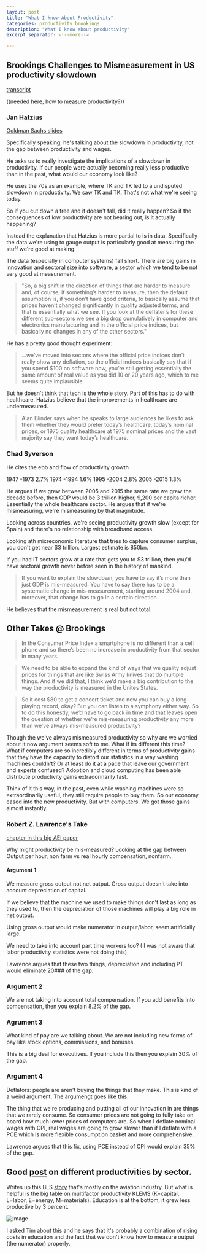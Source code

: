 ```yaml
---
layout: post
title: "What I know About Productivity"
categories: productivity brookings
description: "What I know about productivity"
excerpt_separator: <!--more-->

---
```

## Brookings Challenges to Mismeasurement in US productivity slowdown

<!--more-->

[transcript](https://www.brookings.edu/wp-content/uploads/2016/08/090816_productivity-transcript.pdf)

((needed here, how to measure productivity?))


### Jan Hatzius
[Goldman Sachs slides]()

Specifically speaking, he's talking about the slowdown in productivity, not the gap between productivity and wages. 

He asks us to really investigate the implications of a slowdown in productivity. If our people were actually becoming really less productive than in the past, what would our economy look like? 



He uses the 70s as an example, where TK and TK led to a undisputed slowdown in productivity. We saw TK and TK. That's not what we're seeing today. 

So if you cut down a tree and it doesn't fall, did it really happen? So if the consequences of low productivity are not bearing out, is it actually happening?

Instead the explanation that Hatzius is more partial to is in data. Specifically the data we're using to gauge output is particularly good at measuring the stuff we're good at making.

The data (especially in computer systems) fall short. There are big gains in innovation and sectoral size into software, a sector which we tend to be not very good at measurement. 
 
 > "So, a big shift in the direction of things that are harder to measure and, of course, if something’s harder to measure, then the default assumption is, if you don’t have good criteria, to basically assume that prices haven’t changed significantly in quality adjusted terms, and that is essentially what we see. If you look at the deflater’s for these different sub-sectors we see a big drop cumulatively in computer and electronics manufacturing and in the official price indices, but basically no changes in any of the other sectors."

 He has a pretty good thought experiment:

 > ...we’ve moved into sectors where the official price indices don’t really show any deflation, so the official indices basically say that if you spend $100 on software now, you’re still getting essentially the same amount of real value as you did 10 or 20 years ago, which to me seems quite implausible.

 But he doesn't think that tech is the whole story. Part of this has to do with healthcare. Hatzius believe that the improvements in healthcare are undermeasured. 

 > Alan Blinder says when he speaks to large audiences he likes to ask them whether they would prefer today’s healthcare, today’s nominal prices, or 1975 quality healthcare at 1975 nominal prices and the vast majority say they want today’s healthcare.


### Chad Syverson
He cites the ebb and flow of productivity growth

1947 -1973 2.7% 1974 -1994 1.6% 1995 -2004 2.8% 2005 -2015 1.3%

He argues if we grew between 2005 and 2015 the same rate we grew the decade before, then GDP would be 3 trillion higher, 9,200 per capita richer. Essentially the whole healthcare sector. He argues that if we're mismeasuring, we're mismeasuring by that magnitude. 

Looking across countries, we're seeing productivity growth slow (except for Spain) and there's no relationship with broadband access. 

Looking ath micreconomic literature that tries to capture consumer surplus, you don't get near $3 trillion. Largest estimate is 850bn.

If you had IT sectors grow at a rate that gets you to $3 trillion, then you'd have sectoral growth never before seen in the history of mankind.

> If you want to explain the slowdown, you have to say it’s more than just GDP is mis-measured. You have to say there has to be a systematic change in mis-measurement, starting around 2004 and, moreover, that change has to go in a certain direction.

He believes that the mismeasurement is real but not total.

## Other Takes @ Brookings

> In the Consumer Price Index a smartphone is no different than a cell phone and so there’s been no increase in productivity from that sector in many years.

> We need to be able to expand the kind of ways that we quality adjust prices for things that are like Swiss Army knives that do multiple things. And if we did that, I think we’d make a big contribution to the way the productivity is measured in the Unites States.

> So it cost $80 to get a concert ticket and now you can buy a long-playing record, okay? But you can listen to a symphony either way. So to do this honestly, we’d have to go back in time and that leaves open the question of whether we’re mis-measuring productivity any more than we’ve always mis-measured productivity?

Though the we've always mismeasured productivity so why are we worried about it now argument seems soft to me. What if its different this time? What if computers are so incredibly different in terms of productivity gains that they have the capacity to distort our statistics in a way washing machines couldn't? Or at least do it at a pace that leave our government and experts confused? Adoption and cloud computing has been able distribute productivity gains extradorinarily fast. 

Think of it this way, in the past, even while washing machines were so extraordinarily useful, they still require people to buy them. So our economy eased into the new productivity. But with computers. We got those gains almost instantly.


### Robert Z. Lawrence's Take

 [chapter in this big AEI paper](https://www.aei.org/wp-content/uploads/2016/10/The-US-Labor-Market.pdf)


Why might productivity be mis-measured? Looking at the gap between Output per hour, non farm vs real hourly compensation, nonfarm.

#### Argument 1
We measure gross output not net output. Gross output doesn't take into account depreciation of capital. 

If we believe that the machine we used to make things don't last as long as they used to, then the depreciation of those machines will play a big role in net output.

Using gross output would make numerator in output/labor, seem artificially large. 

We need to take into account part time workers too? ( I was not aware that labor productivity statistics were not doing this)

Lawrence argues that these two things, depreciation and including PT would eliminate 20### of the gap.


### Argument 2

We are not taking into account total compensation. If you add benefits into compensation, then you explain 8.2% of the gap. 


### Agrument 3 

What kind of pay are we talking about. We are not including new forms of pay like stock options, commissions, and bonuses. 

This is a big deal for executives. If you include this then you explain 30% of the gap.


### Argument 4

Deflators: people are aren't buying the things that they make. This is kind of a weird argument. The argumengt goes like this: 

The thing that we're producing and putting all of our innovation in are things that we rarely consume. So consumer prices are not going to fully take on board how much lower prices of computers are. So when I deflate nominal wages with CPI, real wages are going to grow slower than if I deflate with a PCE which is more flexible consumption basket and more comprehensive. 

Lawrence argues that this fix, using PCE instead of CPI would explain 35% of the gap.



## Good [post](http://conversableeconomist.blogspot.com/2017/03/differing-productivity-across-us.html) on different productivities by sector.

Writes up this BLS [story](https://www.bls.gov/opub/mlr/2017/article/economic-productivity-in-the-air-transportation-industry.htm) that's mostly on the aviation industry. But what is helpful is the big table on multifactor productivity KLEMS (K=capital, L=labor, E=energy, M=materials). Education is at the bottom, it grew less productive by 3 percent. 

![image](https://4.bp.blogspot.com/-08MRKJu8GDo/WMMQR8KYkEI/AAAAAAAAH7g/j_loaM0yDIQkDm1NCyqdVOCHa8DNUgCHwCLcB/s1600/productivity%2B2.jpg)


I asked Tim about this and he says that it's probably a combination of rising costs in education and the fact that we don't know how to measure output (the numerator) properly.





